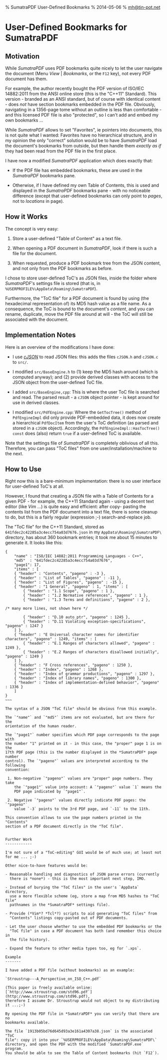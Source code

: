 % SumatraPDF User-Defined Bookmarks
% 2014-05-06
% mh@tin-pot.net

User-Defined Bookmarks for SumatraPDF
=====================================


Motivation
----------

While *SumatraPDF* uses PDF bookmarks quite nicely to let the user navigate
the document (Menu _View_ | _Bookmarks_, or the `F12` key), not every PDF
document has them.

For example, the author recently bought the PDF version of ISO/IEC 14882:2011
from the ANSI online store (this is the "C++11" Standard). This version - branded
as an ANSI standard, but of course with identical content - does *not* have
section bookmarks embedded in the PDF file. Obviously, navigating in a 1356-page
tome without an outline is less than comfortable - and this licensed PDF file
is also "protected", so I can't add and embed my own bookmarks ...

While *SumatraPDF* allows to set "Favorites", ie pointers into documents, this
is not quite what I wanted: Favorites have no hierarchical structure, and in
my opinion the only "correct" solution would be to have *SumatraPDF* load the
document's bookmarks from outside, but then handle them *exactly as if* they
had been read from the PDF file in the first place.

I have now a modified *SumatraPDF* application which does exactly that:

- If the PDF file has embedded bookmarks, these are used in the *SumatraPDF*
  bookmarks pane.

- Otherwise, if I have defined my own Table of Contents, this is used and 
  displayed in the *SumatraPDF* bookmarks pane - with no noticeable difference
  (except that user-defined bookmarks can only point to *pages*, not to
  *locations* in page).



How it Works
------------

The concept is very easy:

 1. Store a user-defined "Table of Content" as a text file.

 2. When opening a PDF document in *SumatraPDF*, look if there is such a
    file for the document.

 3. When requested, produce a PDF bookmark tree from the JSON content,
    and not only from the PDF bookmarks as before.

I chose to store user-defined ToC's as JSON files, inside the
folder where *SumatraPDF*'s settings file is stored (that is, in
`%USERPROFILE%\AppData\Roaming\SumatraPDF`).

Furthermore, the "ToC file" for a PDF document is found by using (the
hexadecimal representation of) its MD5 hash value as a file name. As a
consequence, the ToC is bound to the document's *content*, and you can
rename, duplicate, move the PDF file around at will - the ToC will still
be associated with the document.


Implementation Notes
--------------------

Here is an overview of the modifications I have done:

 - I use [*cJSON*](http://sourceforge.net/projects/cjson/) to read JSON files:
   this adds the files `cJSON.h` and `cJSON.c` to `src/`.

 - I modified `src/BaseEngine.h` to (1) keep the MD5 hash around (which is
   computed anyway); and (2) provide derived classes with access to the
   JSON object from the user-defined ToC file. 

 - I added `src/BaseEngine,cpp`: This is where the user ToC file is searched and read.
   The parsed result - a `cJSON` object pointer - is kept around for use in derived classes.

 - I modified `src/PdfEngine.cpp`: Where the `GetTocTree()` method of `PdfEngineImpl` did
   only provide PDF-embedded data, it does now create a hierarchical `PdfDocItem` from
   the user's ToC definition (as parsed and stored in a `cJSON` object).
   Accordingly, the `PdfEngineImpl::HasTocTree() const` does (also) return `true`
   if a user-defined ToC is available.

Note that the settings file of *SumatraPDF* is completely oblivious of all this.
Therefore, you can pass "ToC files" from one user/installation/machine to the
next.


How to Use
----------

Right now this is a bare-minimum implementation: there is no user
interface for user-defined ToC's at all.

However, I found that creating a JSON file with a Table of Contents for
a given PDF - for example, the C++11 Standard again - using a decent
text editor (like *Vim* ...) is quite easy and efficient: after copy-
pasting the contents list from the PDF document into a text file, there
is some cleanup to do, but this is a fairly regular (expression ;-)
search-and-replace job.

The "ToC file" for the C++11 Standard, stored as
`641fdec2c42285a3c4ecc754a03d7676.json` in my
`AppData\Roaming\SumatraPDF\` directory, has about 360 bookmark entries;
it took me about 15 minutes to generate it. It looks like this:

~~~~
{
    "name" : "ISO/IEC 14882:2011 Programming Languages - C++",
    "md5"  : "641fdec2c42285a3c4ecc754a03d7676",
    "page1": 17,
    "items" : [
	{ "header" : "Contents", "pageno" : -3 }, 
	{ "header" : "List of Tables", "pageno" : -11 }, 
	{ "header" : "List of Figures", "pageno" : -15 }, 
	{ "header" : "1 General", "pageno" : 1, "items" : [
	    { "header" : "1.1 Scope", "pageno" : 1 }, 
	    { "header" : "1.2 Normative references", "pageno" : 1 }, 
	    { "header" : "1.3 Terms and definitions", "pageno" : 2 }, 

/* many more lines, not shown here */

	    { "header" : "D.10 auto_ptr", "pageno" : 1245 }, 
	    { "header" : "D.11 Violating exception-specifications", "pageno" : 1247 } 
	] }, 
	{ "header" : "E Universal character names for identifier characters", "pageno" : 1249, "items" : [
	    { "header" : "E.1 Ranges of characters allowed", "pageno" : 1249 }, 
	    { "header" : "E.2 Ranges of characters disallowed initially", "pageno" : 1249 } 
	] }, 
	{ "header" : "F Cross references", "pageno" : 1250 }, 
	{ "header" : "Index", "pageno" : 1268 }, 
	{ "header" : "Index of grammar productions", "pageno" : 1297 }, 
	{ "header" : "Index of library names", "pageno" : 1300 }, 
	{ "header" : "Index of implementation-defined behavior", "pageno" : 1336 }
    ]
}
~~~

The syntax of a JSON "ToC file" should be obvious from this example.

The `"name"` and `"md5"` items are not evaluated, but are there for the
orientation of the human reader.

The `"page1"` number specifies which PDF page corresponds to the page with
the number "1" printed on it - in this case, the "proper" page 1 is on the
17th PDF page (this is the number displayed in the *SumatraPDF* page number
control). The `"pageno"` values are interpreted according to the following
convention:

 1. Non-negative `"pageno"` values are "proper" page numbers. They take
    the `"page1"` value into account: A `"pageno"` value `1` means the 
    PDF page indicated by `"page1"`.

 2. Negative `"pageno"` values directly indicate PDF pages: the `"pageno"`
    value `-3` points to the 3rd PDF page, and `-11` to the 11th.

This convention allows to use the page numbers printed in the "Contents" 
section of a PDF document directly in the "ToC file".


Further Work
------------

I'm not sure of a "ToC-editing" GUI would be of much use; at least not
for me ... ;-)

Other nice-to-have features would be:

- Reasonable handling and diagnostics of JSON parse errors (currently 
  there is *none*) - this is the most important next step, IMO.

- Instead of burying the "ToC files" in the user's `AppData` directory,
  use a more flexible scheme (eg, store a map from MD5 hashes to "ToC file"
  pathnames in the *SumatraPDF* settings file).

- Provide (*Vim*? *Tcl*?) scripts to aid generating "ToC files" from
  "Contents" listings copy-pasted out of PDF documents.

- Let the user choose whether to use the embedded PDF bookmarks or the
  "ToC file" in case a PDF document has both (and remember this choice in
  the file history).

- Expand the feature to other media types too, eg for `.xps`.

Example
-------

I have added a PDF file (without bookmarks) as an example:

`Stroustrup---A_Perspective_on_ISO_C++.pdf`

(This paper is freely available online:
[`http://www.stroustrup.com/std96.pdf`](http://www.stroustrup.com/std96.pdf),
therefore I assume Dr. Stroustrup would not object to my distributing it ...;-)

By opening the PDF file in *SumatraPDF* you can verify that there are no
bookmarks available.

The file `1913b05bd76d645d93a3e161a4307a38.json` is the associated "ToC
file": copy it into your `%USERPROFILE%\AppData\Roaming\SumatraPDF\`
directory, and open the PDF with the modified `SumatraPDF.exe` program.
You should be able to see the Table of Content bookmarks (hit `F12`).

